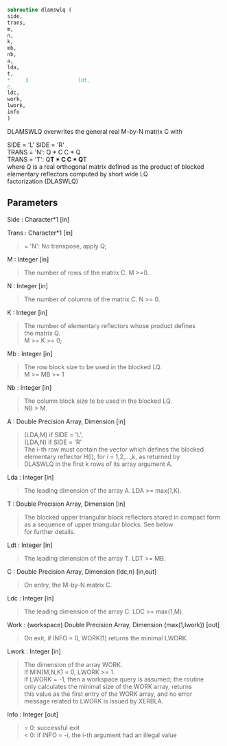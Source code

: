 ```fortran  
subroutine dlamswlq (  
side,  
trans,  
m,  
n,  
k,  
mb,  
nb,  
a,  
lda,  
t,  
*     $                ldt,  
c,  
ldc,  
work,  
lwork,  
info  
)  
```  
  
DLAMSWLQ overwrites the general real M-by-N matrix C with  
  
  
SIDE = 'L'     SIDE = 'R'  
TRANS = 'N':      Q * C          C * Q  
TRANS = 'T':      Q**T * C       C * Q**T  
where Q is a real orthogonal matrix defined as the product of blocked  
elementary reflectors computed by short wide LQ  
factorization (DLASWLQ)  
  
## Parameters  
Side : Character*1 [in]  
  
Trans : Character*1 [in]  
> = 'N':  No transpose, apply Q;  
  
M : Integer [in]  
> The number of rows of the matrix C.  M >=0.  
  
N : Integer [in]  
> The number of columns of the matrix C. N >= 0.  
  
K : Integer [in]  
> The number of elementary reflectors whose product defines  
> the matrix Q.  
> M >= K >= 0;  
  
Mb : Integer [in]  
> The row block size to be used in the blocked LQ.  
> M >= MB >= 1  
  
Nb : Integer [in]  
> The column block size to be used in the blocked LQ.  
> NB > M.  
  
A : Double Precision Array, Dimension [in]  
> (LDA,M) if SIDE = 'L',  
> (LDA,N) if SIDE = 'R'  
> The i-th row must contain the vector which defines the blocked  
> elementary reflector H(i), for i = 1,2,...,k, as returned by  
> DLASWLQ in the first k rows of its array argument A.  
  
Lda : Integer [in]  
> The leading dimension of the array A. LDA >= max(1,K).  
  
T : Double Precision Array, Dimension [in]  
> The blocked upper triangular block reflectors stored in compact form  
> as a sequence of upper triangular blocks.  See below  
> for further details.  
  
Ldt : Integer [in]  
> The leading dimension of the array T.  LDT >= MB.  
  
C : Double Precision Array, Dimension (ldc,n) [in,out]  
> On entry, the M-by-N matrix C.  
  
Ldc : Integer [in]  
> The leading dimension of the array C. LDC >= max(1,M).  
  
Work : (workspace) Double Precision Array, Dimension (max(1,lwork)) [out]  
> On exit, if INFO = 0, WORK(1) returns the minimal LWORK.  
  
Lwork : Integer [in]  
> The dimension of the array WORK.  
> If MIN(M,N,K) = 0, LWORK >= 1.  
> If LWORK = -1, then a workspace query is assumed; the routine  
> only calculates the minimal size of the WORK array, returns  
> this value as the first entry of the WORK array, and no error  
> message related to LWORK is issued by XERBLA.  
  
Info : Integer [out]  
> = 0:  successful exit  
> < 0:  if INFO = -i, the i-th argument had an illegal value  
  
